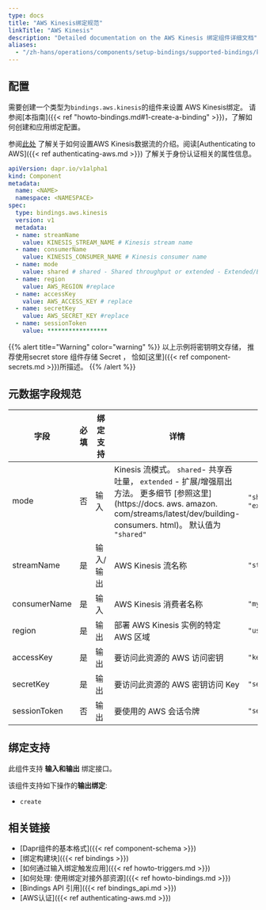 ```yaml
---
type: docs
title: "AWS Kinesis绑定规范"
linkTitle: "AWS Kinesis"
description: "Detailed documentation on the AWS Kinesis 绑定组件详细文档"
aliases:
  - "/zh-hans/operations/components/setup-bindings/supported-bindings/kinesis/"
---
```


## 配置

需要创建一个类型为`bindings.aws.kinesis`的组件来设置 AWS Kinesis绑定。 请参阅[本指南]({{< ref "howto-bindings.md#1-create-a-binding" >}})，了解如何创建和应用绑定配置。

参阅[此处](https://aws.amazon.com/kinesis/data-streams/getting-started/) 了解关于如何设置AWS Kinesis数据流的介绍。阅读[Authenticating to AWS]({{< ref authenticating-aws.md >}}) 了解关于身份认证相关的属性信息。

```yaml
apiVersion: dapr.io/v1alpha1
kind: Component
metadata:
  name: <NAME>
  namespace: <NAMESPACE>
spec:
  type: bindings.aws.kinesis
  version: v1
  metadata:
  - name: streamName
    value: KINESIS_STREAM_NAME # Kinesis stream name
  - name: consumerName
    value: KINESIS_CONSUMER_NAME # Kinesis consumer name
  - name: mode
    value: shared # shared - Shared throughput or extended - Extended/Enhanced fanout
  - name: region
    value: AWS_REGION #replace
  - name: accessKey
    value: AWS_ACCESS_KEY # replace
  - name: secretKey
    value: AWS_SECRET_KEY #replace
  - name: sessionToken
    value: *****************

```
{{% alert title="Warning" color="warning" %}}
以上示例将密钥明文存储， 推荐使用secret store 组件存储 Secret ， 恰如[这里]({{< ref component-secrets.md >}})所描述。
{{% /alert %}}

## 元数据字段规范

| 字段           | 必填 | 绑定支持  | 详情                                                                                                                                                                 | 示例                       |
| ------------ |:--:| ----- | ------------------------------------------------------------------------------------------------------------------------------------------------------------------ | ------------------------ |
| mode         | 否  | 输入    | Kinesis 流模式。 ` shared `- 共享吞吐量， ` extended ` - 扩展/增强扇出方法。 更多细节 [参照这里](https://docs. aws. amazon. com/streams/latest/dev/building-consumers. html)。 默认值为 `"shared"` | `"shared"`, `"extended"` |
| streamName   | 是  | 输入/输出 | AWS Kinesis 流名称                                                                                                                                                    | `"stream"`               |
| consumerName | 是  | 输入    | AWS Kinesis 消费者名称                                                                                                                                                  | `"myconsumer"`           |
| region       | 是  | 输出    | 部署 AWS Kinesis 实例的特定 AWS 区域                                                                                                                                        | `"us-east-1"`            |
| accessKey    | 是  | 输出    | 要访问此资源的 AWS 访问密钥                                                                                                                                                   | `"key"`                  |
| secretKey    | 是  | 输出    | 要访问此资源的 AWS 密钥访问 Key                                                                                                                                               | `"secretAccessKey"`      |
| sessionToken | 否  | 输出    | 要使用的 AWS 会话令牌                                                                                                                                                      | `"sessionToken"`         |

## 绑定支持

此组件支持 **输入和输出** 绑定接口。

该组件支持如下操作的**输出绑定**:

- `create`
## 相关链接

- [Dapr组件的基本格式]({{< ref component-schema >}})
- [绑定构建块]({{< ref bindings >}})
- [如何通过输入绑定触发应用]({{< ref howto-triggers.md >}})
- [如何处理: 使用绑定对接外部资源]({{< ref howto-bindings.md >}})
- [Bindings API 引用]({{< ref bindings_api.md >}})
- [AWS认证]({{< ref authenticating-aws.md >}})
